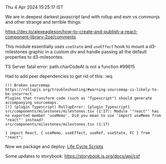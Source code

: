 Thu  4 Apr 2024 15:25:17 IST

We are in deepest darkest javascript land with rollup and esm vs commonjs and other
strange and terrible things:

https://dev.to/alexeagleson/how-to-create-and-publish-a-react-component-library-2oe/comments

This module essentially uses `useState` and `useEffect` hook to mount a d3-milestones graphic
in a custom div and handle passing all the default properties to d3-milesontes.

TS Server fatal error: path.charCodeAt is not a function #99615



Had to add peer dependencies to get rid of this:
:wq
```
(!) Broken sourcemap
https://rollupjs.org/troubleshooting/#warning-sourcemap-is-likely-to-be-incorrect
Plugins that transform code (such as "Typescript") should generate accompanying sourcemaps.
[!] (plugin Typescript) RollupError: [plugin Typescript] src/components/milestones/milestones.tsx (1:17): Module '"react"' has no exported member 'useMemo'. Did you mean to use 'import useMemo from "react"' instead?
src/components/milestones/milestones.tsx (1:17)

1 import React, { useMemo, useEffect, useRef, useState, FC } from "react";
```

Now we package and deploy:
   [Life Cycle Scripts](https://docs.npmjs.com/cli/v10/using-npm/scripts#life-cycle-scripts)

Some updates to storybook:
    https://storybook.js.org/docs/api/csf
